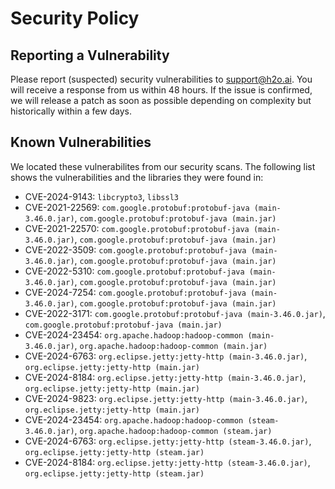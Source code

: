# Security Policy

## Reporting a Vulnerability

Please report (suspected) security vulnerabilities to support@h2o.ai. You will receive a response from us within 48 hours. 
If the issue is confirmed, we will release a patch as soon as possible depending on complexity but historically within a few days.

## Known Vulnerabilities
We located these vulnerabilites from our security scans. The following list shows the vulnerabilities and the libraries they were found in:

- CVE-2024-9143: `libcrypto3`, `libssl3`
- CVE-2021-22569: `com.google.protobuf:protobuf-java (main-3.46.0.jar)`, `com.google.protobuf:protobuf-java (main.jar)`
- CVE-2021-22570: `com.google.protobuf:protobuf-java (main-3.46.0.jar)`, `com.google.protobuf:protobuf-java (main.jar)`
- CVE-2022-3509: `com.google.protobuf:protobuf-java (main-3.46.0.jar)`, `com.google.protobuf:protobuf-java (main.jar)`
- CVE-2022-5310: `com.google.protobuf:protobuf-java (main-3.46.0.jar)`, `com.google.protobuf:protobuf-java (main.jar)`
- CVE-2024-7254: `com.google.protobuf:protobuf-java (main-3.46.0.jar)`, `com.google.protobuf:protobuf-java (main.jar)`
- CVE-2022-3171: `com.google.protobuf:protobuf-java (main-3.46.0.jar)`, `com.google.protobuf:protobuf-java (main.jar)`
- CVE-2024-23454: `org.apache.hadoop:hadoop-common (main-3.46.0.jar)`, `org.apache.hadoop:hadoop-common (main.jar)`
- CVE-2024-6763: `org.eclipse.jetty:jetty-http (main-3.46.0.jar)`, `org.eclipse.jetty:jetty-http (main.jar)`
- CVE-2024-8184: `org.eclipse.jetty:jetty-http (main-3.46.0.jar)`, `org.eclipse.jetty:jetty-http (main.jar)`
- CVE-2024-9823: `org.eclipse.jetty:jetty-http (main-3.46.0.jar)`, `org.eclipse.jetty:jetty-http (main.jar)`
- CVE-2024-23454: `org.apache.hadoop:hadoop-common (steam-3.46.0.jar)`, `org.apache.hadoop:hadoop-common (steam.jar)`
- CVE-2024-6763: `org.eclipse.jetty:jetty-http (steam-3.46.0.jar)`, `org.eclipse.jetty:jetty-http (steam.jar)`
- CVE-2024-8184: `org.eclipse.jetty:jetty-http (steam-3.46.0.jar)`, `org.eclipse.jetty:jetty-http (steam.jar)`

